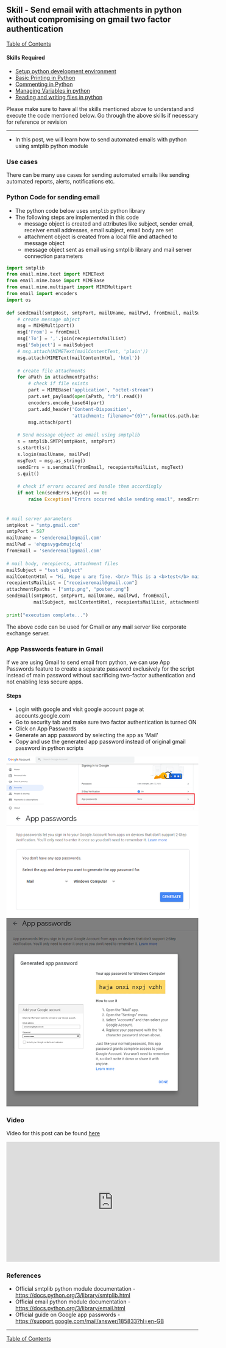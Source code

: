 ## Skill - Send email with attachments in python without compromising on gmail two factor authentication

[Table of Contents](https://nagasudhir.blogspot.com/2020/04/taming-python-table-of-contents.html)

#### Skills Required
* [Setup python development environment](https://nagasudhir.blogspot.com/2020/04/setup-python-development-environment_14.html)
* [Basic Printing in Python](https://nagasudhir.blogspot.com/2020/04/basic-printing-in-python.html)
* [Commenting in Python](https://nagasudhir.blogspot.com/2020/04/comments-in-python.html)
* [Managing Variables in python](https://nagasudhir.blogspot.com/2020/04/managing-variables-in-python.html)
* [Reading and writing files in python](https://nagasudhir.blogspot.com/2020/05/reading-and-writing-files-in-python.html)

Please make sure to have all the skills mentioned above to understand and execute the code mentioned below. Go through the above skills if necessary for reference or revision
<hr/>

* In this post, we will learn how to send automated emails with python using smtplib python module

### Use cases
There can be many use cases for sending automated emails like sending automated reports, alerts, notifications etc.

### Python Code for sending email
* The python code below uses ```smtplib``` python library
* The following steps are implemented in this code
	* message object is created and attributes like subject, sender email, receiver email addresses, email subject, email body are set
	* attachment object is created from a local file and attached to message object
	* message object sent as email using smtplib library and mail server connection parameters

```python
import smtplib
from email.mime.text import MIMEText
from email.mime.base import MIMEBase
from email.mime.multipart import MIMEMultipart
from email import encoders
import os

def sendEmail(smtpHost, smtpPort, mailUname, mailPwd, fromEmail, mailSubject, mailContentHtml, recepientsMailList, attachmentFpaths):
    # create message object
    msg = MIMEMultipart()
    msg['From'] = fromEmail
    msg['To'] = ','.join(recepientsMailList)
    msg['Subject'] = mailSubject
    # msg.attach(MIMEText(mailContentText, 'plain'))
    msg.attach(MIMEText(mailContentHtml, 'html'))

    # create file attachments
    for aPath in attachmentFpaths:
        # check if file exists
        part = MIMEBase('application', "octet-stream")
        part.set_payload(open(aPath, "rb").read())
        encoders.encode_base64(part)
        part.add_header('Content-Disposition',
                        'attachment; filename="{0}"'.format(os.path.basename(aPath)))
        msg.attach(part)

    # Send message object as email using smptplib
    s = smtplib.SMTP(smtpHost, smtpPort)
    s.starttls()
    s.login(mailUname, mailPwd)
    msgText = msg.as_string()
    sendErrs = s.sendmail(fromEmail, recepientsMailList, msgText)
    s.quit()

    # check if errors occured and handle them accordingly
    if not len(sendErrs.keys()) == 0:
        raise Exception("Errors occurred while sending email", sendErrs)


# mail server parameters
smtpHost = "smtp.gmail.com"
smtpPort = 587
mailUname = 'senderemail@gmail.com'
mailPwd = 'ehqpsvygwbmujclq'
fromEmail = 'senderemail@gmail.com'

# mail body, recepients, attachment files
mailSubject = "test subject"
mailContentHtml = "Hi, Hope u are fine. <br/> This is a <b>test</b> mail from python script using an awesome library called <b>smtplib</b>"
recepientsMailList = ["receiveremail@gmail.com"]
attachmentFpaths = ["smtp.png", "poster.png"]
sendEmail(smtpHost, smtpPort, mailUname, mailPwd, fromEmail,
          mailSubject, mailContentHtml, recepientsMailList, attachmentFpaths)

print("execution complete...")

```
The above code can be used for Gmail or any mail server like corporate exchange server.

### App Passwords feature in Gmail
If we are using Gmail to send email from python, we can use App Passwords feature to create a separate password exclusively for the script instead of main password without sacrificing two-factor authentication and not enabling less secure apps.
#### Steps
* Login with google and visit google account page at accounts.google.com
*  Go to security tab and make sure two factor authentication is turned ON
* Click on App Passwords
* Generate an app password by selecting the app as 'Mail'
* Copy and use the generated app password instead of original gmail password in python scripts

![gmail_app_passwords_1](https://github.com/nagasudhirpulla/taming_python/raw/master/blog/skills/assets/img/gmail_app_passwords_1.png)
![gmail_app_passwords_2](https://github.com/nagasudhirpulla/taming_python/raw/master/blog/skills/assets/img/gmail_app_passwords_2.png)
![gmail_app_passwords_3](https://github.com/nagasudhirpulla/taming_python/raw/master/blog/skills/assets/img/gmail_app_passwords_3.png)
### Video
Video for this post can be found [here](https://youtu.be/BFTCVC33qhQ)

<iframe width="560" height="315" src="https://www.youtube.com/embed/BFTCVC33qhQ" title="YouTube video player" frameborder="0" allow="accelerometer; autoplay; clipboard-write; encrypted-media; gyroscope; picture-in-picture" allowfullscreen></iframe>

### References
* Official smtplib python module documentation - https://docs.python.org/3/library/smtplib.html
* Official email python module documentation - https://docs.python.org/3/library/email.html 
* Official guide on Google app passwords - https://support.google.com/mail/answer/185833?hl=en-GB

<hr/>

[Table of Contents](https://nagasudhir.blogspot.com/2020/04/taming-python-table-of-contents.html)
<!--stackedit_data:
eyJoaXN0b3J5IjpbLTUxMDU1OTE1NiwxMjk5MDcyNDUsLTEyMj
U3MjI3NzQsLTEwNjY4NDA4NzgsLTEzOTQyMzk4MDYsMTA0OTQ3
NTk2NywtMTE4OTE4NjM2MywtNDkzNTI2MDU1XX0=
-->